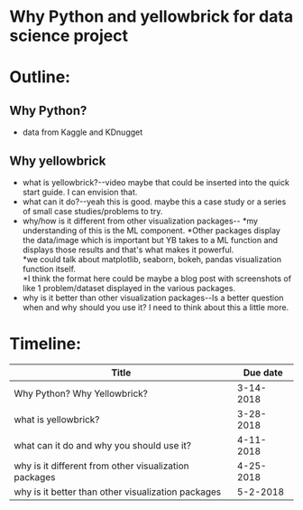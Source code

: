 # Why Python and yellowbrick for data science project

# Outline:
## Why Python?
- data from Kaggle and KDnugget


## Why yellowbrick
- what is yellowbrick?--video maybe that could be inserted into the quick start guide.  I can envision that.
- what can it do?--yeah this is good.  maybe this a case study or a series of small case studies/problems to try.
- why/how is it different from other visualization packages--
*my understanding of this is the ML component.
*Other packages display the data/image which is important but YB takes to a ML function and displays those results and that's what makes it powerful.  
*we could talk about matplotlib, seaborn, bokeh, pandas visualization function itself.  
*I think the format here could be maybe a blog post with screenshots of like 1 problem/dataset displayed in the various packages.
- why is it better than other visualization packages--Is a better question when and why should you use it?  I need to think about this a little more.  

# Timeline:
|Title | Due date|
|------|---------|
|Why Python?  Why Yellowbrick? | 3-14-2018 |
|what is yellowbrick? | 3-28-2018 |
|what can it do and why you should use it? | 4-11-2018 |
|why is it different from other visualization packages | 4-25-2018 |
|why is it better than other visualization packages | 5-2-2018 |
